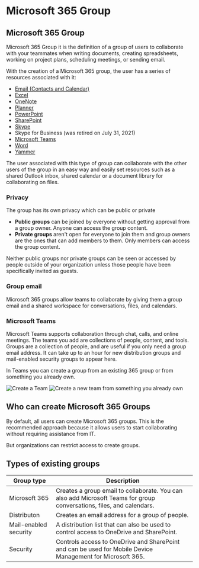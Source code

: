 <a id="top" />

# Microsoft 365 Group


## Microsoft 365 Group

Microsoft 365 Group it is the definition of a group of users to collaborate with your teammates when writing documents, creating spreadsheets, working on project plans, scheduling meetings, or sending email.


With the creation of a Microsoft 365 group, the user has a series of resources associated with it:
- [Email (Contacts and Calendar)](https://www.microsoft.com/en-ww/microsoft-365/exchange/email)
- [Excel](https://www.microsoft.com/en-ww/microsoft-365/excel)
- [OneNote](https://www.microsoft.com/en-ww/microsoft-365/onenote/digital-note-taking-app)
- [Planner](https://www.microsoft.com/en-ww/microsoft-365/business/task-management-software)
- [PowerPoint](https://www.microsoft.com/en-ww/microsoft-365/powerpoint)
- [SharePoint](https://www.microsoft.com/en-ww/microsoft-365/enterprise/sharepoint-syntex-overview)
- [Skype](https://go.microsoft.com/fwlink/p/?LinkID=2116636)
- Skype for Business (was retired on July 31, 2021)
- [Microsoft Teams](https://www.microsoft.com/en-ww/microsoft-teams/group-chat-software)
- [Word](https://www.microsoft.com/en-ww/microsoft-365/word)
- [Yammer](https://www.microsoft.com/en-ww/microsoft-365/yammer/yammer-overview)


The user associated with this type of group can collaborate with the other users of the group in an easy way and easily set resources such as a shared Outlook inbox, shared calendar or a document library for collaborating on files.


### Privacy

The group has its own privacy which can be public or private
- **Public groups** can be joined by everyone without getting approval from a group owner. Anyone can access the group content.
- **Private groups** aren't open for everyone to join them and group owners are the ones that can add members to them. Only members can access the group content.

Neither public groups nor private groups can be seen or accessed by people outside of your organization unless those people have been specifically invited as guests.


### Group email

Microsoft 365 groups allow teams to collaborate by giving them a group email and a shared workspace for conversations, files, and calendars.


### Microsoft Teams

Microsoft Teams supports collaboration through chat, calls, and online meetings. The teams you add are collections of people, content, and tools. Groups are a collection of people, and are useful if you only need a group email address. It can take up to an hour for new distribution groups and mail-enabled security groups to appear here.

In Teams you can create a group from an existing 365 group or from something you already own.

![Create a Team](https://www.rramoscabral.com/training/assets/MSTeams/CreateTeam_01.png) ![Create a new team from something you already own](https://www.rramoscabral.com/training/assets/MSTeams/CreateTeam_02.png)


## Who can create Microsoft 365 Groups

By default, all users can create Microsoft 365 groups. This is the recommended approach because it allows users to start collaborating without requiring assistance from IT.

But organizations can restrict access to create groups.



## Types of existing groups


| Group type | Description |
| --- | --- | 
| Microsoft 365 | Creates a group email to collaborate. You can also add Microsoft Teams for group conversations, files, and calendars. |
| Distributon | Creates an email address for a group of people. |
| Mail-enabled security | A distribution list that can also be used to control access to OneDrive and SharePoint. |
| Security | Controls access to OneDrive and SharePoint and can be used for Mobile Device Management for Microsoft 365. |

